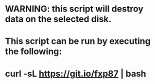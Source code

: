 
# WARNING: this script will destroy data on the selected disk.  
# This script can be run by executing the following:  
#   curl -sL https://git.io/fxp87 | bash 

